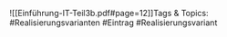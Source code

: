 
![[Einführung-IT-Teil3b.pdf#page=12]]Tags & Topics:
   #Realisierungsvarianten
   #Eintrag
   #Realisierungsvariant